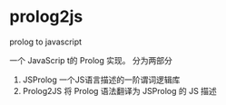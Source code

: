 # prolog2js
prolog to javascript 

一个 JavaScrip t的 Prolog 实现。
分为两部分

1. JSProlog 一个JS语言描述的一阶谓词逻辑库
2. Prolog2JS 将 Prolog 语法翻译为 JSProlog 的 JS 描述
